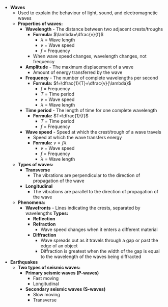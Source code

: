 - **Waves**
	- Used to explain the behaviour of light, sound, and electromagnetic waves
	- **Properties of waves:**
		- **Wavelength** - The distance between two adjacent crests/troughs
			- **Formula:** $\lambda=\dfrac{v}{f}$
				- $\lambda$ = Wave length
				- $v$ = Wave speed
				- $f$ = Frequency
			- When wave speed changes, wavelength changes, not frequency
		- **Amplitude** - The maximum displacement of a wave
			- Amount of energy transferred by the wave
		- **Frequency** - The number of complete wavelengths per second
			- **Formula:** $f=\dfrac{1}{T}=\dfrac{v}{\lambda}$
				- $f$ = Frequency
				- $T$ = Time period
				- $v$ = Wave speed
				- $\lambda$ = Wave length
		- **Time period** - The length of time for one complete wavelength
			- **Formula:** $T=\dfrac{1}{f}$
				- $T$ = Time period
				- $f$ = Frequency
		- **Wave speed** - Speed at which the crest/trough of a wave travels
			- Speed at which the wave transfers energy
			- **Formula:** $v=f\lambda$
				- $v$ = Wave speed
				- $f$ = Frequency
				- $\lambda$ = Wave length
	- **Types of waves:**
		- **Transverse**
			- The vibrations are perpendicular to the direction of propagation of the wave
		- **Longitudinal**
			- The vibrations are parallel to the direction of propagation of the wave
	- **Phenomena:**
		- **Wavefronts** - Lines indicating the crests, separated by wavelengths
		  **Types:**
			- **Reflection**
			- **Refraction**
				- Wave speed changes when it enters a different material
			- **Diffraction**
				- Wave spreads out as it travels through a gap or past the edge of an object
				- Diffraction is greatest when the width of the gap is equal to the wavelength of the waves being diffracted
- **Earthquakes**
	- **Two types of seismic waves:**
		- **Primary seismic waves (P-waves)**
			- Fast moving
			- Longitudinal
		- **Secondary seismic waves (S-waves)**
			- Slow moving
			- Transverse